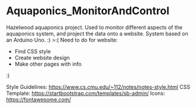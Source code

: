 # Aquaponics_MonitorAndControl
Hazelwood aquaponics project. Used to monitor different aspects of the aquaponics system, and project the data onto a website. System based on an Arduino Uno. :) >:(
Need to do for website:
*  Find CSS style
*  Create website design
*  Make other pages with info

:)


Style Guidelines: https://www.cs.cmu.edu/~112/notes/notes-style.html
CSS Template: https://startbootstrap.com/templates/sb-admin/
Icons: https://fontawesome.com/

